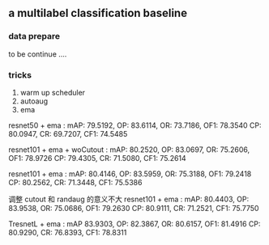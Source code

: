 ## a multilabel classification baseline 

### data prepare
to be continue ....


### tricks
1. warm up scheduler
2. autoaug
3. ema




resnet50 + ema : mAP: 79.5192, OP: 83.6114, OR: 73.7186, OF1: 78.3540 CP: 80.0947, CR: 69.7207, CF1: 74.5485

resnet101 + ema + woCutout : mAP: 80.2520, OP: 83.0697, OR: 75.2606, OF1: 78.9726 CP: 79.4305, CR: 71.5080, CF1: 75.2614

resnet101 + ema : mAP: 80.4146, OP: 83.5959, OR: 75.3188, OF1: 79.2418 CP: 80.2562, CR: 71.3448, CF1: 75.5386

调整 cutout 和 randaug 的意义不大
resnet101 + ema : mAP: 80.4403, OP: 83.9538, OR: 75.0686, OF1: 79.2630 CP: 80.9111, CR: 71.2521, CF1: 75.7750

TresnetL + ema : mAP 83.9303, OP: 82.3867, OR: 80.6157, OF1: 81.4916 CP: 80.9290, CR: 76.8393, CF1: 78.8311



